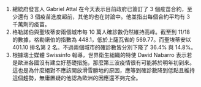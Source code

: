 1. 總統府發言人 Gabriel Attal 在今天表示目前政府已簽訂了 3 個疫苗合約，至少還有 3 個疫苗進度超前，其他的也在討論中。他並指出每個合約平均有 3 千萬劑的疫苗。
1. 格勒諾伯與聖埃蒂安兩個城市每 10 萬人確診數仍然維持高峰。截至到 11/18 的數據，格勒諾伯的指數為 448.1，低於上薩瓦省的 569.77。而聖埃蒂安以 401.10 排名第 2 名。不過兩個城市的確診數皆分別下降了 36.4% 與 14.8%。
1. 根據瑞士媒體 Swissinfo 報導，世界衛生組織的特使 David Nabarro 表示若是歐洲各國沒有建立好基礎措施，那麼第三波疫情很有可能將於明年初到來。這也是為什麼絕對不應該開放滑雪勝地的原因，應等到確診數降到低點且維持這個趨勢，無庸置疑的他認為歐洲的因應還不夠完全。